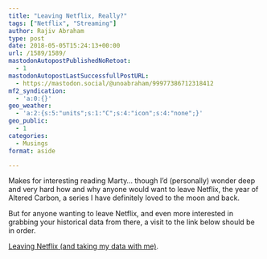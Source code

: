 ```yaml
---
title: "Leaving Netflix, Really?"
tags: ["Netflix", "Streaming"]
author: Rajiv Abraham
type: post
date: 2018-05-05T15:24:13+00:00
url: /1589/1589/
mastodonAutopostPublishedNoRetoot:
  - 1
mastodonAutopostLastSuccessfullPostURL:
  - https://mastodon.social/@unoabraham/99977386712318412
mf2_syndication:
  - 'a:0:{}'
geo_weather:
  - 'a:2:{s:5:"units";s:1:"C";s:4:"icon";s:4:"none";}'
geo_public:
  - 1
categories:
  - Musings
format: aside

---
```

Makes for interesting reading Marty&#8230; though I&#8217;d (personally) wonder deep and very hard how and why anyone would want to leave Netflix, the year of Altered Carbon, a series I have definitely loved to the moon and back.

But for anyone wanting to leave Netflix, and even more interested in grabbing your historical data from there, a visit to the link below should be in order.

<a href="https://martymcgui.re/2018/05/04/151337/" target="_blank" rel="noopener">Leaving Netflix (and taking my data with me)</a>.